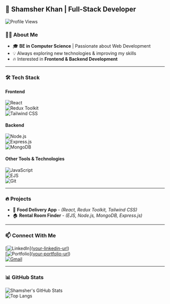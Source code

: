 ## 🚀 Shamsher Khan | Full-Stack Developer  

![Profile Views](https://komarev.com/ghpvc/?username=Shamsher-Khan&color=blue)

### 👨‍💻 About Me  
- 🎓 **BE in Computer Science** | Passionate about Web Development  
- 💡 Always exploring new technologies & improving my skills  
- 🔥 Interested in **Frontend & Backend Development**  

---  

### 🛠 Tech Stack  

#### **Frontend**  
![React](https://img.shields.io/badge/React-61DAFB?style=for-the-badge&logo=react&logoColor=white)  
![Redux Toolkit](https://img.shields.io/badge/Redux_Toolkit-764ABC?style=for-the-badge&logo=redux&logoColor=white)  
![Tailwind CSS](https://img.shields.io/badge/Tailwind_CSS-38B2AC?style=for-the-badge&logo=tailwind-css&logoColor=white)  

#### **Backend**  
![Node.js](https://img.shields.io/badge/Node.js-43853D?style=for-the-badge&logo=node.js&logoColor=white)  
![Express.js](https://img.shields.io/badge/Express.js-000000?style=for-the-badge&logo=express&logoColor=white)  
![MongoDB](https://img.shields.io/badge/MongoDB-4EA94B?style=for-the-badge&logo=mongodb&logoColor=white)  

#### **Other Tools & Technologies**  
![JavaScript](https://img.shields.io/badge/JavaScript-F7DF1E?style=for-the-badge&logo=javascript&logoColor=black)  
![EJS](https://img.shields.io/badge/EJS-8A2BE2?style=for-the-badge&logoColor=white)  
![Git](https://img.shields.io/badge/Git-F05032?style=for-the-badge&logo=git&logoColor=white)  

---  

### 🔥 Projects  
- 🛵 **Food Delivery App** - *(React, Redux Toolkit, Tailwind CSS)*  
- 🏠 **Rental Room Finder** - *(EJS, Node.js, MongoDB, Express.js)*  

---  

### 📫 Connect With Me  
[![LinkedIn](https://img.shields.io/badge/LinkedIn-0A66C2?style=for-the-badge&logo=linkedin&logoColor=white)]([your-linkedin-url](https://www.linkedin.com/in/shamsher-khan-883107301 ))  
[![Portfolio](https://img.shields.io/badge/Portfolio-000000?style=for-the-badge&logo=github&logoColor=white)]([your-portfolio-url](https://shamsherkhan7549.github.io/Portfolio/ ))  
[![Gmail](https://img.shields.io/badge/Gmail-D14836?style=for-the-badge&logo=gmail&logoColor=white)](mailto:shamsher.khan7515@gmail.com)  

---  

### 📊 GitHub Stats  
![Shamsher's GitHub Stats](https://github-readme-stats.vercel.app/api?username=Shamsher-Khan&show_icons=true&theme=radical)  
![Top Langs](https://github-readme-stats.vercel.app/api/top-langs/?username=Shamsher-Khan&layout=compact&theme=radical)  


